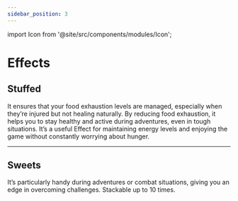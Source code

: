 ```yaml
---
sidebar_position: 3
---
```

import Icon from '@site/src/components/modules/Icon';



# Effects

## Stuffed
<Icon modId="bakery" imageId="stuffed.png" description="The stuffed Effect prevents you from getting too hungry too quickly." type="effect" />

It ensures that your food exhaustion levels are managed, especially when they’re injured but not healing naturally. By reducing food exhaustion, it helps you to stay healthy and active during adventures, even in tough situations. It’s a useful Effect for maintaining energy levels and enjoying the game without constantly worrying about hunger.

***

## Sweets
<Icon modId="bakery" imageId="sweets.png" description="The „SweetsEffect“ boosts your attributes, such as movement speed, attack speed, and attack damage, making you more effective in navigating and fighting." type="effect"/>

It’s particularly handy during adventures or combat situations, giving you an edge in overcoming challenges. Stackable up to 10 times.